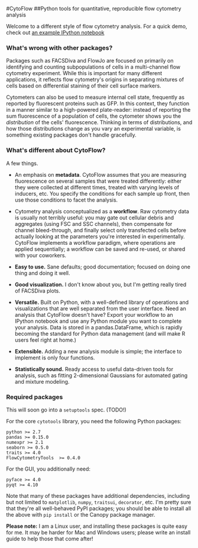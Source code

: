 #CytoFlow
##Python tools for quantitative, reproducible flow cytometry analysis

Welcome to a different style of flow cytometry analysis.  For a quick demo,
check out [an example IPython notebook](http://nbviewer.ipython.org/github/bpteague/cytoflow/blob/master/doc/examples/Basic%20Cytometry.ipynb)

### What's wrong with other packages?  

Packages such as FACSDiva and FlowJo are focused on primarily on identifying
and counting subpopulations of cells in a multi-channel flow cytometry
experiment.  While this is important for many different applications, it
reflects flow cytometry's origins in separating mixtures of cells based on
differential staining of their cell surface markers.

Cytometers can also be used to measure internal cell state, frequently as
reported by fluorescent proteins such as GFP.  In this context, they function
in a manner similar to a high-powered plate-reader: instead of reporting the
sum fluorescence of a population of cells, the cytometer shows you the
*distribution* of the cells' fluorescence.  Thinking in terms of distributions,
and how those distributions change as you vary an experimental variable, is
something existing packages don't handle gracefully.

### What's different about CytoFlow?

A few things.

* An emphasis on **metadata**.  CytoFlow assumes that you are measuring
  fluorescence on several samples that were treated differently: either
  they were collected at different times, treated with varying levels
  of inducers, etc.  You specify the conditions for each sample up front,
  then use those conditions to facet the analysis.

* Cytometry analysis conceptualized as a **workflow**.  Raw cytometry data
  is usually not terribly useful: you may gate out cellular debris and 
  aggregates (using FSC and SSC channels), then compensate for channel
  bleed-through, and finally select only transfected cells before actually
  looking at the parameters you're interested in experimentally.  CytoFlow
  implements a workflow paradigm, where operations are applied sequentially;
  a workflow can be saved and re-used, or shared with your coworkers.

* **Easy to use.**  Sane defaults; good documentation; focused on doing one
  thing and doing it well.

* **Good visualization.**  I don't know about you, but I'm getting really
  tired of FACSDiva plots.

* **Versatile.**  Built on Python, with a well-defined
  library of operations and visualizations that are well separated from
  the user interface.  Need an analysis that CytoFlow doesn't have?  Export 
  your workflow to an IPython notebook and use any Python module you want to 
  complete your analysis.  Data is stored in a pandas.DataFrame, which is 
  rapidly becoming the standard for Python data management (and will make R
  users feel right at home.)
  
* **Extensible.**  Adding a new analysis module is simple; the interface to
  implement is only four functions.

* **Statistically sound.** Ready access to useful data-driven tools for
  analysis, such as fitting 2-dimensional Gaussians for automated gating
  and mixture modeling.

### Required packages

This will soon go into a `setuptools` spec. (TODO!)

For the core `cytotools` library, you need the following Python packages:
```
python >= 2.7
pandas >= 0.15.0
numexpr >= 2.1
seaborn >= 0.5.0
traits >= 4.0
FlowCytometryTools  >= 0.4.0
```

For the GUI, you additionally need:
```
pyface >= 4.0
pyqt >= 4.10
```

Note that many of these packages have additional dependencies, including
but not limited to `matplotlib`, `numpy`, `traitsui`, `decorator`, etc.
I'm pretty sure that they're all well-behaved PyPI packages; you should be
able to install all the above with `pip install` or the Canopy package manager.

**Please note:** I am a Linux user, and installing these packages is quite easy 
for me.  It may be harder for Mac and Windows users; please write an 
install guide to help those that come after!


